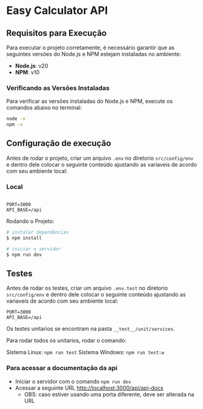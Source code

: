 # Easy Calculator API

## Requisitos para Execução

Para executar o projeto corretamente, é necessário garantir que as seguintes versões do Node.js e NPM estejam instaladas no ambiente:

-   **Node.js**: v20
-   **NPM**: v10

### Verificando as Versões Instaladas

Para verificar as versões instaladas do Node.js e NPM, execute os comandos abaixo no terminal:

```bash
node -v
npm -v
```

## Configuração de execução

Antes de rodar o projeto, criar um arquivo `.env` no diretorio `src/config/env` e dentro dele colocar o seguinte conteúdo ajustando as variaveis de acordo com seu ambiente local:

### Local

```

PORT=3000
API_BASE=/api

```

Rodando o Projeto:

```bash
# instalar dependências
$ npm install

# iniciar o servidor
$ npm run dev
```

## Testes

Antes de rodar os testes, criar um arquivo `.env.test` no diretorio `src/config/env` e dentro dele colocar o seguinte conteúdo ajustando as variaveis de acordo com seu ambiente local:

```
PORT=3000
API_BASE=/api
```

Os testes unitarios se encontram na pasta `__test__/unit/services`.

Para rodar todos os unitarios, rodar o comando:

Sistema Linux: `npm run test`
Sistema Windows: `npm run test:w`

### Para acessar a documentação da api

-   Iniciar o servidor com o comando `npm run dev`
-   Acessar a seguinte URL [http://localhost:3000/api/api-docs](http://localhost:3000/api/api-docs)
    * OBS: caso estiver usando uma porta diferente, deve ser alterada na URL  
